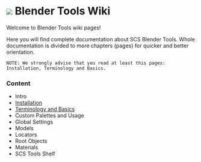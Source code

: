 # ![](https://github.com/SCSSoftware/BlenderTools/blob/master/addon/io_scs_tools/ui/icons/.icon_scs_bt_logo.png?raw=true) Blender Tools Wiki
Welcome to Blender Tools wiki pages!

Here you will find complete documentation about SCS Blender Tools. Whole documentation is divided to more chapters (pages) for quicker and better orientation.

`NOTE: We strongly advise that you read at least this pages: Installation, Terminology and Basics.`

### Content

* Intro
 * [Installation](https://github.com/SCSSoftware/BlenderTools/wiki/Installation)
 * [Terminology and Basics](https://github.com/SCSSoftware/BlenderTools/wiki/Terminology-and-Basics)
*  Custom Palettes and Usage
 * Global Settings
 * Models
 * Locators
 * Root Objects
 * Materials
 * SCS Tools Shelf